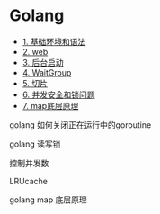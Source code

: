 # Golang

- [1. 基础环境和语法](1_基础环境和语法.md)
- [2. web](2_web.md)
- [3. 后台启动](3_后台启动.md)
- [4. WaitGroup](4_waitgroup.md)
- [5. 切片](5_切片.md)
- [6. 并发安全和锁问题](6_并发安全和锁问题.md)
- [7. map底层原理](7_map底层原理.md)


golang 如何关闭正在运行中的goroutine


golang 读写锁

控制并发数

LRUcache

golang map 底层原理